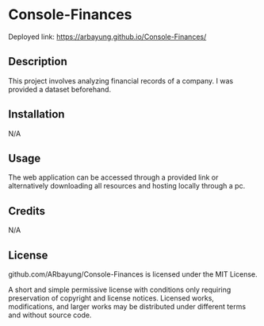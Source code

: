 # Console-Finances

Deployed link: https://arbayung.github.io/Console-Finances/

## Description

This project involves analyzing financial records of a company. I was provided a dataset beforehand.

## Installation

N/A

## Usage

The web application can be accessed through a provided link or alternatively downloading all resources and hosting locally through a pc.

## Credits

N/A

## License

github.com/ARbayung/Console-Finances is licensed under the MIT License.

A short and simple permissive license with conditions only requiring preservation of copyright and license notices. Licensed works, modifications, and larger works may be distributed under different terms and without source code.
